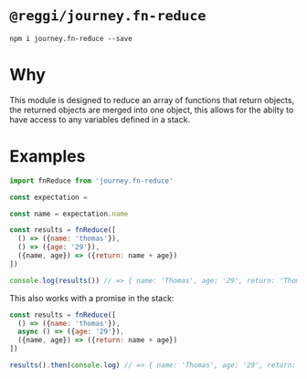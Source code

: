 # `@reggi/journey.fn-reduce`

```
npm i journey.fn-reduce --save
```

# Why

This module is designed to reduce an array of functions that return objects, the returned objects are merged into one object, this allows for the abilty to have access to any variables defined in a stack.

# Examples

```js
import fnReduce from 'journey.fn-reduce'

const expectation = 

const name = expectation.name

const results = fnReduce([
  () => ({name: 'thomas'}),
  () => ({age: '29'}),
  ({name, age}) => ({return: name + age})
]) 

console.log(results()) // => { name: 'Thomas', age: '29', return: 'Thomas29' }
```

This also works with a promise in the stack:

```js
const results = fnReduce([
  () => ({name: 'thomas'}),
  async () => ({age: '29'}),
  ({name, age}) => ({return: name + age})
])

results().then(console.log) // => { name: 'Thomas', age: '29', return: 'Thomas29' }
```
